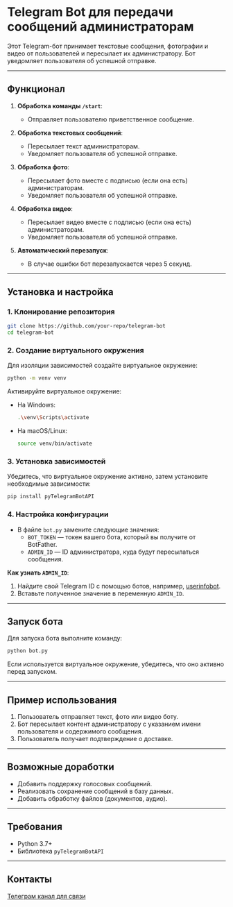 
# Telegram Bot для передачи сообщений администраторам

Этот Telegram-бот принимает текстовые сообщения, фотографии и видео от пользователей и пересылает их администратору. Бот уведомляет пользователя об успешной отправке.

---

## Функционал

1. **Обработка команды `/start`**:
   - Отправляет пользователю приветственное сообщение.
   
2. **Обработка текстовых сообщений**:
   - Пересылает текст администраторам.
   - Уведомляет пользователя об успешной отправке.

3. **Обработка фото**:
   - Пересылает фото вместе с подписью (если она есть) администраторам.
   - Уведомляет пользователя об успешной отправке.

4. **Обработка видео**:
   - Пересылает видео вместе с подписью (если она есть) администраторам.
   - Уведомляет пользователя об успешной отправке.

5. **Автоматический перезапуск**:
   - В случае ошибки бот перезапускается через 5 секунд.

---

## Установка и настройка

### 1. Клонирование репозитория
```bash
git clone https://github.com/your-repo/telegram-bot
cd telegram-bot
```

### 2. Создание виртуального окружения
Для изоляции зависимостей создайте виртуальное окружение:
```bash
python -m venv venv
```

Активируйте виртуальное окружение:
- На Windows:
  ```bash
  .\venv\Scripts\activate
  ```
- На macOS/Linux:
  ```bash
  source venv/bin/activate
  ```

### 3. Установка зависимостей
Убедитесь, что виртуальное окружение активно, затем установите необходимые зависимости:
```bash
pip install pyTelegramBotAPI
```

### 4. Настройка конфигурации
- В файле `bot.py` замените следующие значения:
  - `BOT_TOKEN` — токен вашего бота, который вы получите от BotFather.
  - `ADMIN_ID` — ID администратора, куда будут пересылаться сообщения.

**Как узнать `ADMIN_ID`**:
1. Найдите свой Telegram ID с помощью ботов, например, [userinfobot](https://t.me/userinfobot).
2. Вставьте полученное значение в переменную `ADMIN_ID`.

---

## Запуск бота

Для запуска бота выполните команду:
```bash
python bot.py
```

Если используется виртуальное окружение, убедитесь, что оно активно перед запуском.

---

## Пример использования

1. Пользователь отправляет текст, фото или видео боту.
2. Бот пересылает контент администратору с указанием имени пользователя и содержимого сообщения.
3. Пользователь получает подтверждение о доставке.

---

## Возможные доработки

- Добавить поддержку голосовых сообщений.
- Реализовать сохранение сообщений в базу данных.
- Добавить обработку файлов (документов, аудио).

---

## Требования

- Python 3.7+
- Библиотека `pyTelegramBotAPI`

---

## Контакты

[Телеграм канал для связи](https://t.me/ITheadeverything)
